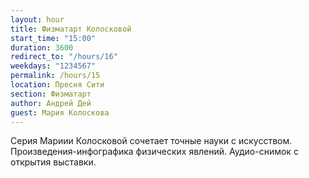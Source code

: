 ```yaml
---
layout: hour
title: Физматарт Колосковой
start_time: "15:00"
duration: 3600
redirect_to: "/hours/16"
weekdays: "1234567"
permalink: /hours/15
location: Пресня Сити
section: Физматарт
author: Андрей Дей
guest: Мария Колоскова  
---
```


Серия Мариии Колосковой сочетает точные науки с искусством. Произведения-инфографика физических явлений. Аудио-снимок с открытия выставки.

